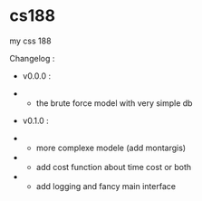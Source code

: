 # cs188
my css 188









Changelog : 
- v0.0.0 : 
- - the brute force model with very simple db


- v0.1.0 : 
- - more complexe modele (add montargis)
- - add cost function about time cost or both
- - add logging and fancy main interface